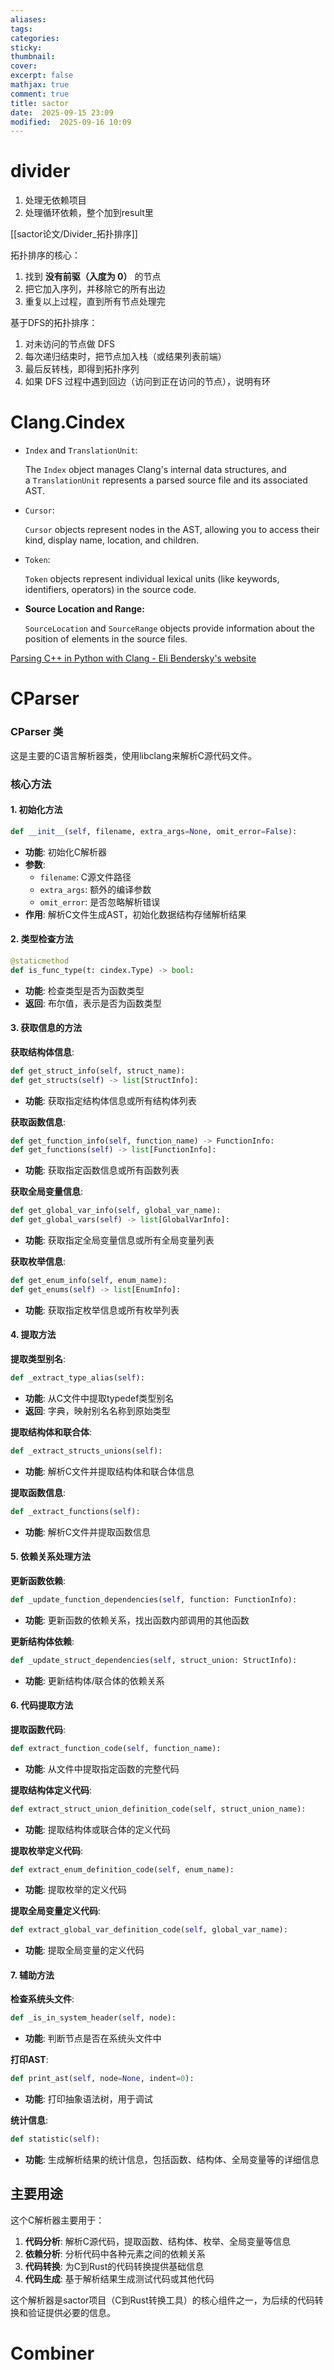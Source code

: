 ```yaml
---
aliases: 
tags: 
categories:
sticky:
thumbnail:
cover: 
excerpt: false
mathjax: true
comment: true
title: sactor
date:  2025-09-15 23:09
modified:  2025-09-16 10:09
---
```


# divider

1. 处理无依赖项目
2. 处理循环依赖，整个加到result里

[[sactor论文/Divider_拓扑排序]]

拓扑排序的核心：
1. 找到 **没有前驱（入度为 0）** 的节点
2. 把它加入序列，并移除它的所有出边
3. 重复以上过程，直到所有节点处理完

基于DFS的拓扑排序：
1. 对未访问的节点做 DFS
2. 每次递归结束时，把节点加入栈（或结果列表前端）
3. 最后反转栈，即得到拓扑序列
4. 如果 DFS 过程中遇到回边（访问到正在访问的节点），说明有环


# Clang.Cindex


- `Index` and `TranslationUnit`: 
    
    The `Index` object manages Clang's internal data structures, and a `TranslationUnit` represents a parsed source file and its associated AST.
    
- `Cursor`: 
    
    `Cursor` objects represent nodes in the AST, allowing you to access their kind, display name, location, and children.
    
- `Token`: 
    
    `Token` objects represent individual lexical units (like keywords, identifiers, operators) in the source code.
    
- **Source Location and Range:** 
    
    `SourceLocation` and `SourceRange` objects provide information about the position of elements in the source files.


[Parsing C++ in Python with Clang - Eli Bendersky's website](https://eli.thegreenplace.net/2011/07/03/parsing-c-in-python-with-clang)



# CParser
### CParser 类
这是主要的C语言解析器类，使用libclang来解析C源代码文件。

### 核心方法

#### 1. 初始化方法
```python
def __init__(self, filename, extra_args=None, omit_error=False):
```
- **功能**: 初始化C解析器
- **参数**: 
  - `filename`: C源文件路径
  - `extra_args`: 额外的编译参数
  - `omit_error`: 是否忽略解析错误
- **作用**: 解析C文件生成AST，初始化数据结构存储解析结果

#### 2. 类型检查方法
```python
@staticmethod
def is_func_type(t: cindex.Type) -> bool:
```
- **功能**: 检查类型是否为函数类型
- **返回**: 布尔值，表示是否为函数类型

#### 3. 获取信息的方法

**获取结构体信息**:
```python
def get_struct_info(self, struct_name):
def get_structs(self) -> list[StructInfo]:
```
- **功能**: 获取指定结构体信息或所有结构体列表

**获取函数信息**:
```python
def get_function_info(self, function_name) -> FunctionInfo:
def get_functions(self) -> list[FunctionInfo]:
```
- **功能**: 获取指定函数信息或所有函数列表

**获取全局变量信息**:
```python
def get_global_var_info(self, global_var_name):
def get_global_vars(self) -> list[GlobalVarInfo]:
```
- **功能**: 获取指定全局变量信息或所有全局变量列表

**获取枚举信息**:
```python
def get_enum_info(self, enum_name):
def get_enums(self) -> list[EnumInfo]:
```
- **功能**: 获取指定枚举信息或所有枚举列表

#### 4. 提取方法

**提取类型别名**:
```python
def _extract_type_alias(self):
```
- **功能**: 从C文件中提取typedef类型别名
- **返回**: 字典，映射别名名称到原始类型

**提取结构体和联合体**:
```python
def _extract_structs_unions(self):
```
- **功能**: 解析C文件并提取结构体和联合体信息

**提取函数信息**:
```python
def _extract_functions(self):
```
- **功能**: 解析C文件并提取函数信息

#### 5. 依赖关系处理方法

**更新函数依赖**:
```python
def _update_function_dependencies(self, function: FunctionInfo):
```
- **功能**: 更新函数的依赖关系，找出函数内部调用的其他函数

**更新结构体依赖**:
```python
def _update_struct_dependencies(self, struct_union: StructInfo):
```
- **功能**: 更新结构体/联合体的依赖关系

#### 6. 代码提取方法

**提取函数代码**:
```python
def extract_function_code(self, function_name):
```
- **功能**: 从文件中提取指定函数的完整代码

**提取结构体定义代码**:
```python
def extract_struct_union_definition_code(self, struct_union_name):
```
- **功能**: 提取结构体或联合体的定义代码

**提取枚举定义代码**:
```python
def extract_enum_definition_code(self, enum_name):
```
- **功能**: 提取枚举的定义代码

**提取全局变量定义代码**:
```python
def extract_global_var_definition_code(self, global_var_name):
```
- **功能**: 提取全局变量的定义代码

#### 7. 辅助方法

**检查系统头文件**:
```python
def _is_in_system_header(self, node):
```
- **功能**: 判断节点是否在系统头文件中

**打印AST**:
```python
def print_ast(self, node=None, indent=0):
```
- **功能**: 打印抽象语法树，用于调试

**统计信息**:
```python
def statistic(self):
```
- **功能**: 生成解析结果的统计信息，包括函数、结构体、全局变量等的详细信息

## 主要用途

这个C解析器主要用于：
1. **代码分析**: 解析C源代码，提取函数、结构体、枚举、全局变量等信息
2. **依赖分析**: 分析代码中各种元素之间的依赖关系
3. **代码转换**: 为C到Rust的代码转换提供基础信息
4. **代码生成**: 基于解析结果生成测试代码或其他代码

这个解析器是sactor项目（C到Rust转换工具）的核心组件之一，为后续的代码转换和验证提供必要的信息。





# Combiner